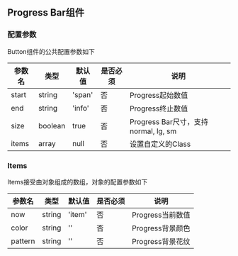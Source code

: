 ## Progress Bar组件

### 配置参数

Button组件的公共配置参数如下

| 参数名 | 类型 | 默认值 | 是否必须 | 说明 |
| ---- |---- | ---- | ---- | ----- |
| start | string | 'span' | 否 | Progress起始数值
| end | string | 'info' | 否 | Progress终止数值
| size | boolean | true | 否 | Progress Bar尺寸，支持normal, lg, sm
| items | array | null | 否 | 设置自定义的Class


### Items

Items接受由对象组成的数组，对象的配置参数如下

| 参数名 | 类型 | 默认值 | 是否必须 | 说明 |
| ---- |---- | ---- | ---- | ----- |
| now | string | 'item' | 否 | Progress当前数值
| color | string | '' | 否 | Progress背景颜色
| pattern | string | '' | 否 | Progress背景花纹




